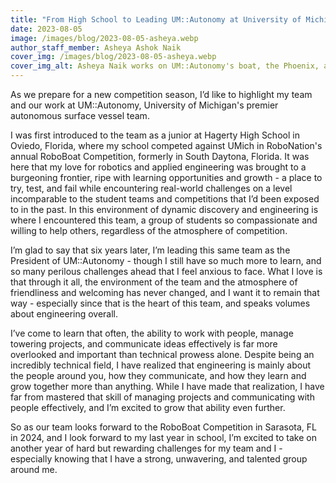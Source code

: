 ```yaml
---
title: "From High School to Leading UM::Autonomy at University of Michigan"
date: 2023-08-05
image: /images/blog/2023-08-05-asheya.webp
author_staff_member: Asheya Ashok Naik
cover_img: /images/blog/2023-08-05-asheya.webp
cover_img_alt: Asheya Naik works on UM::Autonomy's boat, the Phoenix, at the 2023 RoboBoat competition
---
```



As we prepare for a new competition season, I’d like to highlight my team and our work at UM::Autonomy, University of Michigan's premier autonomous surface vessel team.

I was first introduced to the team as a junior at Hagerty High School in Oviedo, Florida, where my school competed against UMich in RoboNation's annual RoboBoat Competition, formerly in South Daytona, Florida. It was here that my love for robotics and applied engineering was brought to a burgeoning frontier, ripe with learning opportunities and growth - a place to try, test, and fail while encountering real-world challenges on a level incomparable to the student teams and competitions that I’d been exposed to in the past. In this environment of dynamic discovery and engineering is where I encountered this team, a group of students so compassionate and willing to help others, regardless of the atmosphere of competition.

I’m glad to say that six years later, I’m leading this same team as the President of UM::Autonomy - though I still have so much more to learn, and so many perilous challenges ahead that I feel anxious to face. What I love is that through it all, the environment of the team and the atmosphere of friendliness and welcoming has never changed, and I want it to remain that way - especially since that is the heart of this team, and speaks volumes about engineering overall.

I’ve come to learn that often, the ability to work with people, manage towering projects, and communicate ideas effectively is far more overlooked and important than technical prowess alone. Despite being an incredibly technical field, I have realized that engineering is mainly about the people around you, how they communicate, and how they learn and grow together more than anything. While I have made that realization, I have far from mastered that skill of managing projects and communicating with people effectively, and I’m excited to grow that ability even further.

So as our team looks forward to the RoboBoat Competition in Sarasota, FL in 2024, and I look forward to my last year in school, I’m excited to take on another year of hard but rewarding challenges for my team and I - especially knowing that I have a strong, unwavering, and talented group around me.

